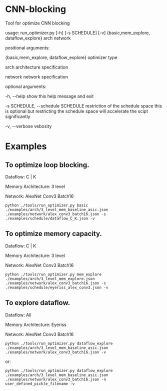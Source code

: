 # CNN-blocking
Tool for optimize CNN blocking

usage: run_optimizer.py [-h] [-s SCHEDULE] [-v]
                        {basic,mem_explore, dataflow_explore} arch network

positional arguments:
  
  {basic,mem_explore, dataflow_explore}   optimizer type

  arch                  architecture specification

  network               network specification

optional arguments:

  -h, --help            show this help message and exit

  -s SCHEDULE, --schedule SCHEDULE restriction of the schedule space
  this is optional but restricting the schedule space will accelerate the scipt significantly

  -v, --verbose         vebosity


# Examples
## To optimize loop blocking.
Dataflow: C | K

Memory Architecture: 3 level

Network: AlexNet Conv3 Batch16

```
python ./tools/run_optimizer.py basic ./examples/arch/3_level_mem_baseline_asic.json ./examples/network/alex_conv3_batch16.json -s ./examples/schedule/dataflow_C_K.json -v 
```

## To optimize memory capacity.
Dataflow: C | K

Memory Architecture: 3 level

Network: AlexNet Conv3 Batch16

```
python ./tools/run_optimizer.py mem_explore ./examples/arch/3_level_mem_explore.json ./examples/network/alex_conv3_batch16.json -s ./examples/schedule/eyeriss_alex_conv3.json -v 
```

## To explore dataflow.
Dataflow: All

Memory Architecture: Eyeriss

Network: AlexNet Conv3 Batch16

```
python ./tools/run_optimizer.py dataflow_explore ./examples/arch/3_level_mem_baseline_asic.json ./examples/network/alex_conv3_batch16.json -v
```

or:

```
python ./tools/run_optimizer.py dataflow_explore ./examples/arch/3_level_mem_baseline_asic.json ./examples/network/alex_conv3_batch16.json -n user_defined_pickle_filename -v
```
